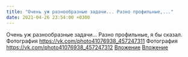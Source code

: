 ```yaml
---
title: "Очень уж разнообразные задачи... Разно профильные,..."
date: 2021-04-26 23:54:00 +0300
---
```


Очень уж разнообразные задачи... Разно профильные, я бы сказал.
Фотография
<a class="vk-attach" href="https://vk.com/photo41076938_457247311">https://vk.com/photo41076938_457247311</a>
Фотография
<a class="vk-attach" href="https://vk.com/photo41076938_457247312">https://vk.com/photo41076938_457247312</a>
<a class="vk-attach" href="https://vk.com/photo41076938_457247311">Вложение</a>
<a class="vk-attach" href="https://vk.com/photo41076938_457247312">Вложение</a>
